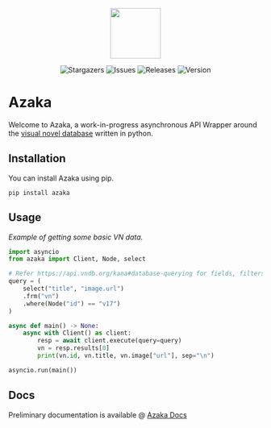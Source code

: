 <p align="center"> <img src="https://cdn-icons-png.flaticon.com/512/3276/3276136.png" height=100> </p>

<p align="center">
<img alt="Stargazers" src="https://img.shields.io/github/stars/mooncell07/Azaka?style=for-the-badge&logo=starship&color=C9CBFF&logoColor=D9E0EE&labelColor=302D41">
<img alt="Issues" src="https://img.shields.io/github/issues/mooncell07/Azaka?style=for-the-badge&logo=gitbook&color=B5E8E0&logoColor=D9E0EE&labelColor=302D41">
<img alt="Releases" src="https://img.shields.io/github/license/mooncell07/Azaka?style=for-the-badge&logo=github&color=F2CDCD&logoColor=D9E0EE&labelColor=302D41"/>
<img alt="Version" src="https://img.shields.io/pypi/v/azaka?style=for-the-badge&logo=github&color=89dceb&logoColor=D9E0EE&labelColor=302D41">

</p>

# Azaka

Welcome to Azaka, a work-in-progress asynchronous API Wrapper around the [visual novel database](https://vndb.org/) written in python.

## Installation

You can install Azaka using pip.

`pip install azaka`

## Usage

*Example of getting some basic VN data.*

```py
import asyncio
from azaka import Client, Node, select

# Refer https://api.vndb.org/kana#database-querying for fields, filters etc.
query = (
    select("title", "image.url")
    .frm("vn")
    .where(Node("id") == "v17")
)

async def main() -> None:
    async with Client() as client:
        resp = await client.execute(query=query)
        vn = resp.results[0]
        print(vn.id, vn.title, vn.image["url"], sep="\n")

asyncio.run(main())
```

## Docs

Preliminary documentation is available @ [Azaka Docs](https://mooncell07.github.io/Azaka/)

